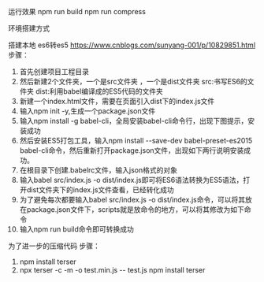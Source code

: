运行效果 npm run build 
        npm run compress

环境搭建方式



搭建本地 es6转es5 
https://www.cnblogs.com/sunyang-001/p/10829851.html
步骤：
1. 首先创建项目工程目录
2. 然后新建2个文件夹，一个是src文件夹 ，一个是dist文件夹
	src:书写ES6的文件夹
	dist:利用babel编译成的ES5代码的文件夹
3. 新建一个index.html文件，需要在页面引入dist下的index.js文件
4. 输入npm init -y,生成一个package.json文件
5. 输入npm install -g babel-cli，全局安装babel-cli命令行，出现下图提示，安装成功
6. 然后安装ES5打包工具，输入npm install --save-dev babel-preset-es2015 babel-cli命令，然后重新打开package.json文件，出现如下两行说明安装成功。
7. 在根目录下创建.babelrc文件，输入json格式的对象
8. 输入babel src/index.js -o dist/index.js即可将ES6语法转换为ES5语法，打开dist文件夹下的index.js文件查看，已经转化成功
9. 为了避免每次都要输入babel src/index.js -o dist/index.js命令，可以将其放在package.json文件下，scripts就是放命令的地方，可以将其修改为如下命令
10. 输入npm run build命令即可转换成功

为了进一步的压缩代码 
步骤：
1. npm install terser
2. npx terser -c -m -o test.min.js -- test.js
npm install terser
